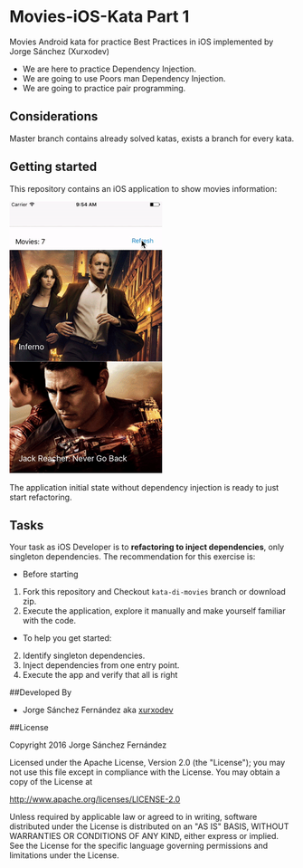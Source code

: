 # Movies-iOS-Kata Part 1
Movies Android kata for practice Best Practices in iOS implemented by Jorge Sánchez (Xurxodev)

- We are here to practice Dependency Injection.
- We are going to use Poors man Dependency Injection.
- We are going to practice pair programming.

## Considerations 

Master branch contains already solved katas, exists a branch for every kata.

## Getting started

This repository contains an iOS application to show movies information:

![](/Art/movies.gif)

The application initial state without dependency injection is ready to just start refactoring. 

## Tasks

Your task as iOS Developer is to **refactoring to inject dependencies**, only singleton dependencies.
The recommendation for this exercise is:

* Before starting
1. Fork this repository and Checkout `kata-di-movies` branch or download zip.
3. Execute the application, explore it manually and make yourself familiar with the code.

* To help you get started:     
2. Identify singleton dependencies.
3. Inject dependencies from one entry point. 
4. Execute the app and verify that all is right

##Developed By

* Jorge Sánchez Fernández aka [xurxodev](https://twitter.com/xurxodev)

##License


Copyright 2016 Jorge Sánchez Fernández

Licensed under the Apache License, Version 2.0 (the "License");
you may not use this file except in compliance with the License.
You may obtain a copy of the License at

http://www.apache.org/licenses/LICENSE-2.0

Unless required by applicable law or agreed to in writing, software
distributed under the License is distributed on an "AS IS" BASIS,
WITHOUT WARRANTIES OR CONDITIONS OF ANY KIND, either express or implied.
See the License for the specific language governing permissions and
limitations under the License.
